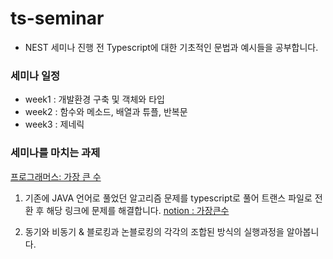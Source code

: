 # ts-seminar

- NEST 세미나 진행 전 Typescript에 대한 기초적인 문법과 예시들을 공부합니다.

### 세미나 일정
- week1 : 개발환경 구축 및 객체와 타입
- week2 : 함수와 메소드, 배열과 튜플, 반복문
- week3 : 제네릭

### 세미나를 마치는 과제
[프로그래머스: 가장 큰 수](https://school.programmers.co.kr/learn/courses/30/lessons/42746)
1. 기존에 JAVA 언어로 풀었던 알고리즘 문제를 typescript로 풀어 트랜스 파일로 전환 후 해당 링크에 문제를 해결합니다.
[notion : 가장큰수](https://donggwon.notion.site/type-script-acb05b2cf6984eab819fafe044d4c1fa)

2. 동기와 비동기 & 블로킹과 논블로킹의 각각의 조합된 방식의 실행과정을 알아봅니다. 